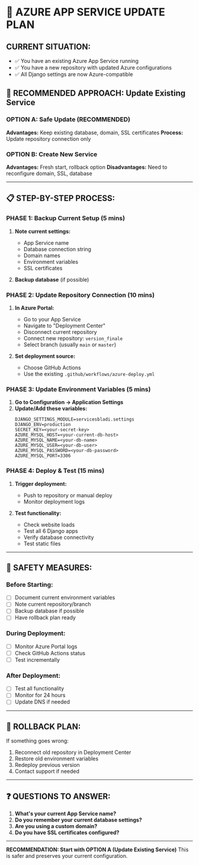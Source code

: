 # 🔄 AZURE APP SERVICE UPDATE PLAN

## CURRENT SITUATION:
- ✅ You have an existing Azure App Service running
- ✅ You have a new repository with updated Azure configurations
- ✅ All Django settings are now Azure-compatible

## 🎯 RECOMMENDED APPROACH: Update Existing Service

### OPTION A: Safe Update (RECOMMENDED)
**Advantages:** Keep existing database, domain, SSL certificates
**Process:** Update repository connection only

### OPTION B: Create New Service
**Advantages:** Fresh start, rollback option
**Disadvantages:** Need to reconfigure domain, SSL, database

---

## 📋 STEP-BY-STEP PROCESS:

### PHASE 1: Backup Current Setup (5 mins)
1. **Note current settings:**
   - App Service name
   - Database connection string
   - Domain names
   - Environment variables
   - SSL certificates

2. **Backup database** (if possible)

### PHASE 2: Update Repository Connection (10 mins)
1. **In Azure Portal:**
   - Go to your App Service
   - Navigate to "Deployment Center"
   - Disconnect current repository
   - Connect new repository: `version_finale`
   - Select branch (usually `main` or `master`)

2. **Set deployment source:**
   - Choose GitHub Actions
   - Use the existing `.github/workflows/azure-deploy.yml`

### PHASE 3: Update Environment Variables (5 mins)
1. **Go to Configuration → Application Settings**
2. **Update/Add these variables:**
   ```
   DJANGO_SETTINGS_MODULE=servicesbladi.settings
   DJANGO_ENV=production
   SECRET_KEY=<your-secret-key>
   AZURE_MYSQL_HOST=<your-current-db-host>
   AZURE_MYSQL_NAME=<your-db-name>
   AZURE_MYSQL_USER=<your-db-user>
   AZURE_MYSQL_PASSWORD=<your-db-password>
   AZURE_MYSQL_PORT=3306
   ```

### PHASE 4: Deploy & Test (15 mins)
1. **Trigger deployment:**
   - Push to repository or manual deploy
   - Monitor deployment logs
   
2. **Test functionality:**
   - Check website loads
   - Test all 6 Django apps
   - Verify database connectivity
   - Test static files

---

## 🚨 SAFETY MEASURES:

### Before Starting:
- [ ] Document current environment variables
- [ ] Note current repository/branch
- [ ] Backup database if possible
- [ ] Have rollback plan ready

### During Deployment:
- [ ] Monitor Azure Portal logs
- [ ] Check GitHub Actions status
- [ ] Test incrementally

### After Deployment:
- [ ] Test all functionality
- [ ] Monitor for 24 hours
- [ ] Update DNS if needed

---

## 🛟 ROLLBACK PLAN:
If something goes wrong:
1. Reconnect old repository in Deployment Center
2. Restore old environment variables
3. Redeploy previous version
4. Contact support if needed

---

## ❓ QUESTIONS TO ANSWER:
1. **What's your current App Service name?**
2. **Do you remember your current database settings?**
3. **Are you using a custom domain?**
4. **Do you have SSL certificates configured?**

---

**RECOMMENDATION: Start with OPTION A (Update Existing Service)**
This is safer and preserves your current configuration.
